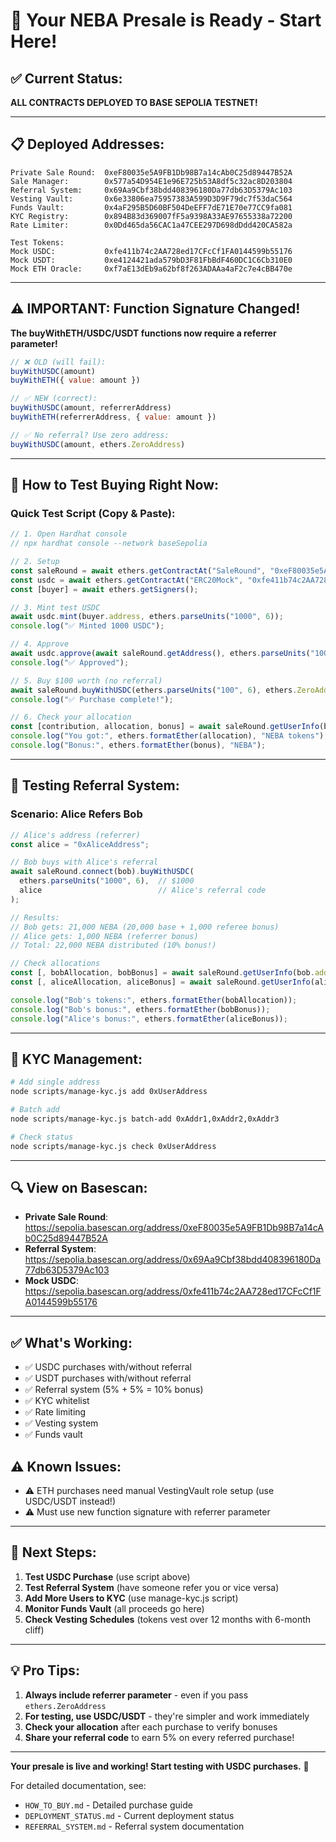 # 🚀 Your NEBA Presale is Ready - Start Here!

## ✅ Current Status:

**ALL CONTRACTS DEPLOYED TO BASE SEPOLIA TESTNET!**

---

## 📋 Deployed Addresses:

```
Private Sale Round:  0xeF80035e5A9FB1Db98B7a14cAb0C25d89447B52A
Sale Manager:        0x577a54D954E1e96E725b53A8df5c32ac8D203804
Referral System:     0x69Aa9Cbf38bdd408396180Da77db63D5379Ac103
Vesting Vault:       0x6e33806ea75957383A599D3D9F79dc7f53daC564
Funds Vault:         0x4aF295B5D60BF504DeEFF7dE71E70e77CC9fa081
KYC Registry:        0x894B83d369007fF5a9398A33AE97655338a72200
Rate Limiter:        0x0Dd465da56CAC1a47CEE297D698dDdd420CA582a

Test Tokens:
Mock USDC:           0xfe411b74c2AA728ed17CFcCf1FA0144599b55176  
Mock USDT:           0xe4124421ada579bD3F81FbBdF460DC1C6Cb310E0
Mock ETH Oracle:     0xf7aE13dEb9a62bf8f263ADAAa4aF2c7e4cBB470e
```

---

## ⚠️ IMPORTANT: Function Signature Changed!

**The buyWithETH/USDC/USDT functions now require a referrer parameter!**

```javascript
// ❌ OLD (will fail):
buyWithUSDC(amount)
buyWithETH({ value: amount })

// ✅ NEW (correct):
buyWithUSDC(amount, referrerAddress)
buyWithETH(referrerAddress, { value: amount })

// ✅ No referral? Use zero address:
buyWithUSDC(amount, ethers.ZeroAddress)
```

---

## 🎯 How to Test Buying Right Now:

### Quick Test Script (Copy & Paste):

```javascript
// 1. Open Hardhat console
// npx hardhat console --network baseSepolia

// 2. Setup
const saleRound = await ethers.getContractAt("SaleRound", "0xeF80035e5A9FB1Db98B7a14cAb0C25d89447B52A");
const usdc = await ethers.getContractAt("ERC20Mock", "0xfe411b74c2AA728ed17CFcCf1FA0144599b55176");
const [buyer] = await ethers.getSigners();

// 3. Mint test USDC
await usdc.mint(buyer.address, ethers.parseUnits("1000", 6));
console.log("✅ Minted 1000 USDC");

// 4. Approve
await usdc.approve(await saleRound.getAddress(), ethers.parseUnits("100", 6));
console.log("✅ Approved");

// 5. Buy $100 worth (no referral)
await saleRound.buyWithUSDC(ethers.parseUnits("100", 6), ethers.ZeroAddress);
console.log("✅ Purchase complete!");

// 6. Check your allocation
const [contribution, allocation, bonus] = await saleRound.getUserInfo(buyer.address);
console.log("You got:", ethers.formatEther(allocation), "NEBA tokens");
console.log("Bonus:", ethers.formatEther(bonus), "NEBA");
```

---

## 🎁 Testing Referral System:

### Scenario: Alice Refers Bob

```javascript
// Alice's address (referrer)
const alice = "0xAliceAddress";

// Bob buys with Alice's referral
await saleRound.connect(bob).buyWithUSDC(
  ethers.parseUnits("1000", 6),  // $1000
  alice                          // Alice's referral code
);

// Results:
// Bob gets: 21,000 NEBA (20,000 base + 1,000 referee bonus)
// Alice gets: 1,000 NEBA (referrer bonus)
// Total: 22,000 NEBA distributed (10% bonus!)

// Check allocations
const [, bobAllocation, bobBonus] = await saleRound.getUserInfo(bob.address);
const [, aliceAllocation, aliceBonus] = await saleRound.getUserInfo(alice);

console.log("Bob's tokens:", ethers.formatEther(bobAllocation));
console.log("Bob's bonus:", ethers.formatEther(bobBonus));
console.log("Alice's bonus:", ethers.formatEther(aliceBonus));
```

---

## 📝 KYC Management:

```bash
# Add single address
node scripts/manage-kyc.js add 0xUserAddress

# Batch add
node scripts/manage-kyc.js batch-add 0xAddr1,0xAddr2,0xAddr3

# Check status
node scripts/manage-kyc.js check 0xUserAddress
```

---

## 🔍 View on Basescan:

- **Private Sale Round**: https://sepolia.basescan.org/address/0xeF80035e5A9FB1Db98B7a14cAb0C25d89447B52A
- **Referral System**: https://sepolia.basescan.org/address/0x69Aa9Cbf38bdd408396180Da77db63D5379Ac103  
- **Mock USDC**: https://sepolia.basescan.org/address/0xfe411b74c2AA728ed17CFcCf1FA0144599b55176

---

## ✅ What's Working:

- ✅ USDC purchases with/without referral
- ✅ USDT purchases with/without referral  
- ✅ Referral system (5% + 5% = 10% bonus)
- ✅ KYC whitelist
- ✅ Rate limiting
- ✅ Vesting system
- ✅ Funds vault

## ⚠️ Known Issues:

- ⚠️ ETH purchases need manual VestingVault role setup (use USDC/USDT instead!)
- ⚠️ Must use new function signature with referrer parameter

---

## 🎯 Next Steps:

1. **Test USDC Purchase** (use script above)
2. **Test Referral System** (have someone refer you or vice versa)
3. **Add More Users to KYC** (use manage-kyc.js script)
4. **Monitor Funds Vault** (all proceeds go here)
5. **Check Vesting Schedules** (tokens vest over 12 months with 6-month cliff)

---

## 💡 Pro Tips:

1. **Always include referrer parameter** - even if you pass `ethers.ZeroAddress`
2. **For testing, use USDC/USDT** - they're simpler and work immediately  
3. **Check your allocation** after each purchase to verify bonuses
4. **Share your referral code** to earn 5% on every referred purchase!

---

**Your presale is live and working! Start testing with USDC purchases.** 🚀

For detailed documentation, see:
- `HOW_TO_BUY.md` - Detailed purchase guide
- `DEPLOYMENT_STATUS.md` - Current deployment status
- `REFERRAL_SYSTEM.md` - Referral system documentation

